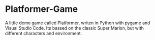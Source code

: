 # Platformer-Game

A little demo game called Platformer, writen in Python with pygame and Visual Studio Code. Its bassed on the classic Super Marion, but with different characters and environment.
